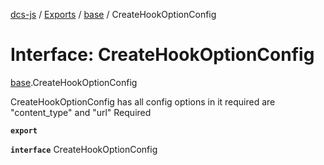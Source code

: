 [dcs-js](../README.md) / [Exports](../modules.md) / [base](../modules/base.md) / CreateHookOptionConfig

# Interface: CreateHookOptionConfig

[base](../modules/base.md).CreateHookOptionConfig

CreateHookOptionConfig has all config options in it
required are &quot;content_type&quot; and &quot;url&quot; Required

**`export`**

**`interface`** CreateHookOptionConfig
